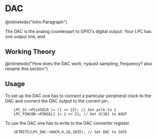 # DAC #

@inlinetodo("Intro Paragraph")

The DAC is the analog counterpart to GPIO's digital output. Your LPC has one output
line, and

## Working Theory ##

@inlinetodo("How does the DAC work, nyquist sampling, frequency? also rename this section")

## Usage ##

To set up the DAC one has to connect a particular peripheral clock to the 
DAC and connect the DAC output to the corrent pin. 

~~~~{.C}
    LPC_SC->PCLKSEL0 |= (1 << 22); // Set pclk to 1
    LPC_PINCON->PINSEL1 |= 1 << 21; // Set H[18] to AOUT
~~~~

To use the DAC one has to write to the DAC converter register.

~~~~{.C}
    SETBITS(LPC_DAC->DACR.6,10,1035); // Set DAC to 1035 
~~~~
